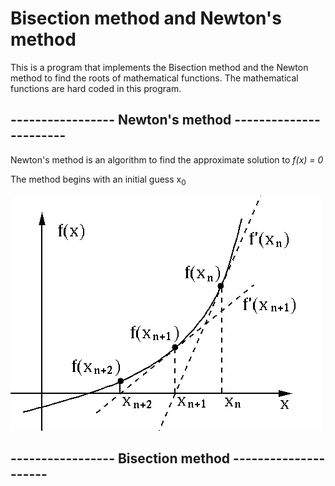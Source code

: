 # Bisection method and Newton's method

This is a program that implements the Bisection method and the Newton method to
find the roots of mathematical functions. The mathematical functions are hard coded
in this program.

## ----------------- Newton's method -----------------------
Newton's method is an algorithm to find the approximate solution to *f(x) = 0*

The method begins with an initial guess x<sub>0</sub>

![Newton img](https://raw.githubusercontent.com/Lehmannhen/Bisection-and-Newton-method/master/images/Newton.jpg)




## ----------------- Bisection method ---------------------
